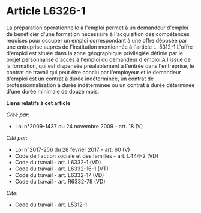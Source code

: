 # Article L6326-1

La préparation opérationnelle à l'emploi permet à un demandeur d'emploi de bénéficier d'une formation nécessaire à
l'acquisition des compétences requises pour occuper un emploi correspondant à une offre déposée par une entreprise auprès de
l'institution mentionnée à l'article L. 5312-1.L'offre d'emploi est située dans la zone géographique privilégiée définie par
le projet personnalisé d'accès à l'emploi du demandeur d'emploi.A l'issue de la formation, qui est dispensée préalablement à
l'entrée dans l'entreprise, le contrat de travail qui peut être conclu par l'employeur et le demandeur d'emploi est un
contrat à durée indéterminée, un contrat de professionnalisation à durée indéterminée ou un contrat à durée déterminée d'une
durée minimale de douze mois.

**Liens relatifs à cet article**

_Créé par_:

  - Loi n°2009-1437 du 24 novembre 2009 - art. 18 (V)

_Cité par_:

  - Loi n°2017-256 du 28 février 2017 - art. 60 (V)
  - Code de l'action sociale et des familles - art. L444-2 (VD)
  - Code du travail - art. L6332-1 (VD)
  - Code du travail - art. L6332-16-1 (VT)
  - Code du travail - art. L6332-17 (VD)
  - Code du travail - art. R6332-78 (VD)

_Cite_:

  - Code du travail - art. L5312-1
